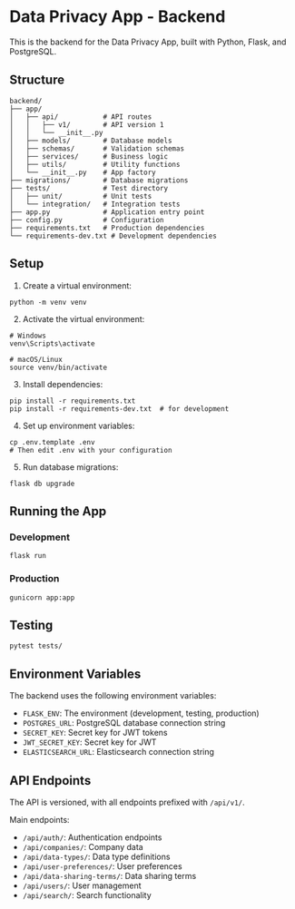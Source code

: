 # Data Privacy App - Backend

This is the backend for the Data Privacy App, built with Python, Flask, and PostgreSQL.

## Structure

```
backend/
├── app/
│   ├── api/           # API routes
│   │   ├── v1/        # API version 1
│   │   └── __init__.py
│   ├── models/        # Database models
│   ├── schemas/       # Validation schemas
│   ├── services/      # Business logic
│   ├── utils/         # Utility functions
│   └── __init__.py    # App factory
├── migrations/        # Database migrations
├── tests/             # Test directory
│   ├── unit/          # Unit tests
│   └── integration/   # Integration tests
├── app.py             # Application entry point
├── config.py          # Configuration
├── requirements.txt   # Production dependencies
└── requirements-dev.txt # Development dependencies
```

## Setup

1. Create a virtual environment:
```
python -m venv venv
```

2. Activate the virtual environment:
```
# Windows
venv\Scripts\activate

# macOS/Linux
source venv/bin/activate
```

3. Install dependencies:
```
pip install -r requirements.txt
pip install -r requirements-dev.txt  # for development
```

4. Set up environment variables:
```
cp .env.template .env
# Then edit .env with your configuration
```

5. Run database migrations:
```
flask db upgrade
```

## Running the App

### Development
```
flask run
```

### Production
```
gunicorn app:app
```

## Testing
```
pytest tests/
```

## Environment Variables

The backend uses the following environment variables:

- `FLASK_ENV`: The environment (development, testing, production)
- `POSTGRES_URL`: PostgreSQL database connection string
- `SECRET_KEY`: Secret key for JWT tokens
- `JWT_SECRET_KEY`: Secret key for JWT
- `ELASTICSEARCH_URL`: Elasticsearch connection string

## API Endpoints

The API is versioned, with all endpoints prefixed with `/api/v1/`.

Main endpoints:
- `/api/auth/`: Authentication endpoints
- `/api/companies/`: Company data
- `/api/data-types/`: Data type definitions
- `/api/user-preferences/`: User preferences
- `/api/data-sharing-terms/`: Data sharing terms
- `/api/users/`: User management
- `/api/search/`: Search functionality 